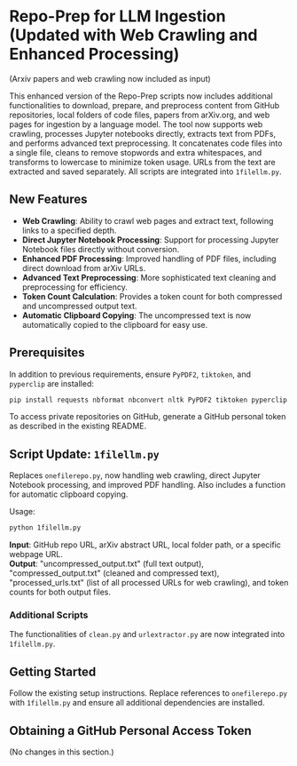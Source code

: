 
# Repo-Prep for LLM Ingestion (Updated with Web Crawling and Enhanced Processing)
(Arxiv papers and web crawling now included as input)

This enhanced version of the Repo-Prep scripts now includes additional functionalities to download, prepare, and preprocess content from GitHub repositories, local folders of code files, papers from arXiv.org, and web pages for ingestion by a language model. The tool now supports web crawling, processes Jupyter notebooks directly, extracts text from PDFs, and performs advanced text preprocessing. It concatenates code files into a single file, cleans to remove stopwords and extra whitespaces, and transforms to lowercase to minimize token usage. URLs from the text are extracted and saved separately. All scripts are integrated into `1filellm.py`.

## New Features

- **Web Crawling**: Ability to crawl web pages and extract text, following links to a specified depth.
- **Direct Jupyter Notebook Processing**: Support for processing Jupyter Notebook files directly without conversion.
- **Enhanced PDF Processing**: Improved handling of PDF files, including direct download from arXiv URLs.
- **Advanced Text Preprocessing**: More sophisticated text cleaning and preprocessing for efficiency.
- **Token Count Calculation**: Provides a token count for both compressed and uncompressed output text.
- **Automatic Clipboard Copying**: The uncompressed text is now automatically copied to the clipboard for easy use.

## Prerequisites

In addition to previous requirements, ensure `PyPDF2`, `tiktoken`, and `pyperclip` are installed:

```bash
pip install requests nbformat nbconvert nltk PyPDF2 tiktoken pyperclip
```

To access private repositories on GitHub, generate a GitHub personal token as described in the existing README.

## Script Update: `1filellm.py`

Replaces `onefilerepo.py`, now handling web crawling, direct Jupyter Notebook processing, and improved PDF handling. Also includes a function for automatic clipboard copying.

Usage:
```bash
python 1filellm.py
```

**Input**: GitHub repo URL, arXiv abstract URL, local folder path, or a specific webpage URL.  
**Output**: "uncompressed_output.txt" (full text output), "compressed_output.txt" (cleaned and compressed text), "processed_urls.txt" (list of all processed URLs for web crawling), and token counts for both output files.

### Additional Scripts

The functionalities of `clean.py` and `urlextractor.py` are now integrated into `1filellm.py`.

## Getting Started

Follow the existing setup instructions. Replace references to `onefilerepo.py` with `1filellm.py` and ensure all additional dependencies are installed.

## Obtaining a GitHub Personal Access Token

(No changes in this section.)
